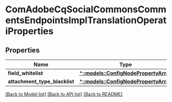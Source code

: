 # ComAdobeCqSocialCommonsCommentsEndpointsImplTranslationOperatiProperties

## Properties
Name | Type | Description | Notes
------------ | ------------- | ------------- | -------------
**field_whitelist** | [***::models::ConfigNodePropertyArray**](configNodePropertyArray.md) |  | [optional] 
**attachment_type_blacklist** | [***::models::ConfigNodePropertyArray**](configNodePropertyArray.md) |  | [optional] 

[[Back to Model list]](../README.md#documentation-for-models) [[Back to API list]](../README.md#documentation-for-api-endpoints) [[Back to README]](../README.md)


